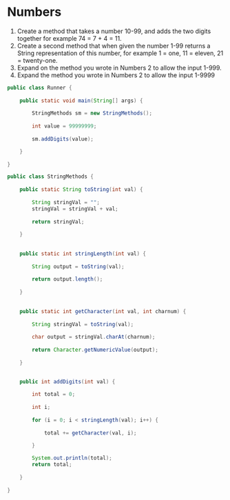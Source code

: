 # Numbers

1. Create a method that takes a number 10-99, and adds the two digits together for example 74 = 7 + 4 = 11.
2. Create a second method that when given the number 1-99 returns a String representation of this number, for example 1 = one, 11 = eleven, 21 = twenty-one.
3. Expand on the method you wrote in Numbers 2 to allow the input 1-999.
4. Expand the method you wrote in Numbers 2 to allow the input 1-9999

```java
public class Runner {
	
	public static void main(String[] args) {
		
		StringMethods sm = new StringMethods();
		
		int value = 99999999;
		
		sm.addDigits(value);

	}
	
}

```

```java
public class StringMethods {
	
	public static String toString(int val) {
		
		String stringVal = "";
		stringVal = stringVal + val;
		
		return stringVal;
		
	}
	
	
	public static int stringLength(int val) {
		
		String output = toString(val);
		
		return output.length();
		
	}
	
	
	public static int getCharacter(int val, int charnum) {
		
		String stringVal = toString(val);
		
		char output = stringVal.charAt(charnum);
		
		return Character.getNumericValue(output);
		
	}
	

	public int addDigits(int val) {
		
		int total = 0;
		
		int i;
		
		for (i = 0; i < stringLength(val); i++) {
			
			total += getCharacter(val, i);
			
		}

		System.out.println(total);
		return total;
		
	}
	
}
```
